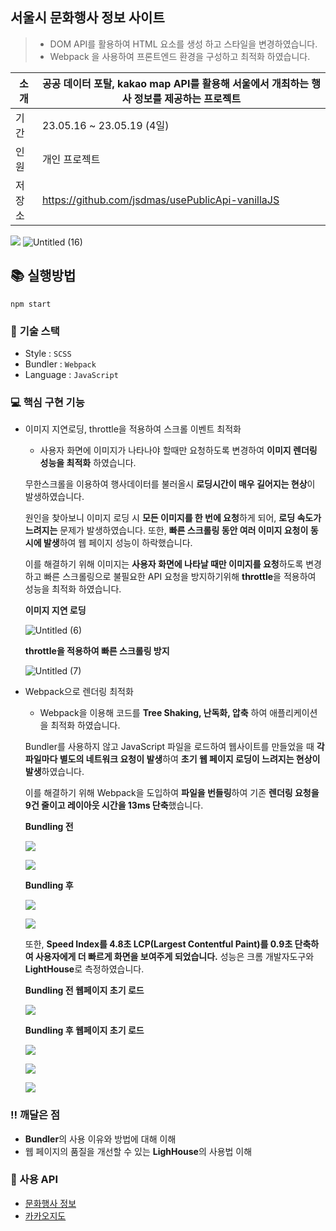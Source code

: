## 서울시 문화행사 정보 사이트

> - DOM API를 활용하여 HTML 요소를 생성 하고 스타일을 변경하였습니다.
> - Webpack 을 사용하여 프론트엔드 환경을 구성하고 최적화 하였습니다.

| 소개 | 공공 데이터 포탈, kakao map API를 활용해 서울에서 개최하는 행사 정보를 제공하는 프로젝트 |
| --- | --- |
| 기간 | 23.05.16 ~ 23.05.19 (4일) |
| 인원 | 개인 프로젝트 |
| 저장소 | https://github.com/jsdmas/usePublicApi-vanillaJS |


![](https://github.com/jsdmas/frontend-interview/assets/105098581/e0f10f62-c04e-49a2-b258-de9f812fe0d7)
![Untitled (16)](https://github.com/jsdmas/frontend-interview/assets/105098581/3dd7ceb1-9635-4db2-8289-4b756772022a)

## 📚 실행방법

```
npm start
```

### 💾 **기술 스택**

- Style : `SCSS`
- Bundler : `Webpack`
- Language : `JavaScript`

### **💻 핵심 구현 기능**

- 이미지 지연로딩, throttle을 적용하여 스크롤 이벤트 최적화
    
    - 사용자 화면에 이미지가 나타나야 할때만 요청하도록 변경하여 **이미지 렌더링 성능을 최적화** 하였습니다.
    
    무한스크롤을 이용하여 행사데이터를 불러올시 **로딩시간이 매우 길어지는 현상**이 발생하였습니다.
    
    원인을 찾아보니 이미지 로딩 시 **모든 이미지를 한 번에 요청**하게 되어, **로딩 속도가 느려지는** 문제가 발생하였습니다. 또한, **빠른 스크롤링 동안 여러 이미지 요청이 동시에 발생**하여 웹 페이지 성능이 하락했습니다.
    
    이를 해결하기 위해 이미지는 **사용자 화면에 나타날 때만 이미지를 요청**하도록 변경하고 빠른 스크롤링으로 불필요한 API 요청을 방지하기위해 **throttle**을 적용하여 성능을 최적화 하였습니다.
    
    **이미지 지연 로딩**
    
    ![Untitled (6)](https://github.com/jsdmas/frontend-interview/assets/105098581/9faf852c-7246-401a-90bd-95bf1076d4bc)
    
    **throttle을 적용하여 빠른 스크롤링 방지**
    
    ![Untitled (7)](https://github.com/jsdmas/frontend-interview/assets/105098581/58a6990d-7573-4b53-9fed-73e26bb37ca7)
    
- Webpack으로 렌더링 최적화
    
    - Webpack을 이용해 코드를 ****Tree Shaking, 난독화, 압축**** 하여 애플리케이션을 최적화 하였습니다.
    
    Bundler를 사용하지 않고 JavaScript 파일을 로드하여 웹사이트를 만들었을 때 **각 파일마다 별도의 네트워크 요청이 발생**하여 **초기 웹 페이지 로딩이 느려지는 현상이 발생**하였습니다.
    
    이를 해결하기 위해 Webpack을 도입하여 **파일을 번들링**하여 기존 **렌더링 요청을 9건 줄이고 레이아웃 시간을 13ms 단축**했습니다.
    
    **Bundling 전**
    
    ![](https://github.com/jsdmas/frontend-interview/assets/105098581/a6d84412-55d9-402e-a750-42f44e40e867)
    
    ![](https://github.com/jsdmas/frontend-interview/assets/105098581/53021632-36da-4682-bce5-e9934a7d1b18)
    
    **Bundling 후**
    
    ![](https://github.com/jsdmas/frontend-interview/assets/105098581/f4541a17-229f-441c-be15-ce8318ef7ed6)
    
    ![](https://github.com/jsdmas/frontend-interview/assets/105098581/a2563322-c294-4eb7-a324-9d15f7b42539)
    
    또한, **Speed Index를 4.8초 LCP(Largest Contentful Paint)를 0.9초 단축하여 사용자에게 더 빠르게 화면을 보여주게 되었습니다.** 성능은 크롬 개발자도구와 **LightHouse**로 측정하였습니다.
    
    **Bundling 전 웹페이지 초기 로드**
    
    ![](https://github.com/jsdmas/frontend-interview/assets/105098581/96822549-8f9e-4670-826f-4c42f2087246)
    
    **Bundling 후 웹페이지 초기 로드**
    
    ![](https://github.com/jsdmas/frontend-interview/assets/105098581/705e2912-4ecc-4c23-8c65-4e6af2bf9472)
    
    ![](https://github.com/jsdmas/frontend-interview/assets/105098581/d887ef5f-4bd5-424d-93ba-d092b9468c58)
    
    ![](https://github.com/jsdmas/frontend-interview/assets/105098581/2626cb8a-6779-4053-9282-b2819060e008)
    

### ‼️ **깨달은 점**

- **Bundler**의 사용 이유와 방법에 대해 이해
- 웹 페이지의 품질을 개선할 수 있는 **LighHouse**의 사용법 이해

### 📑 사용 API
- [문화행사 정보](http://data.seoul.go.kr/dataList/OA-2269/S/1/datasetView.do)
- [카카오지도](https://apis.map.kakao.com/) 



